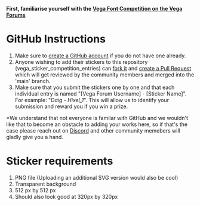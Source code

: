 **First, familiarise yourself with the [Vega Font Competition on the Vega Forums](https://community.vega.xyz/t/the-vega-sticker-competition-16th-nov-8th-dec/3824)**

# GitHub Instructions
1. Make sure to [create a GitHub account](https://github.com/) if you do not have one already.
2. Anyone wishing to add their stickers to this repository (vega_sticker_competition_entries) can [fork it](https://docs.github.com/en/get-started/quickstart/fork-a-repo) and [create a Pull Request](https://docs.github.com/en/pull-requests/collaborating-with-pull-requests/proposing-changes-to-your-work-with-pull-requests/creating-a-pull-request-from-a-fork) which will get reviewed by the community members and merged into the 'main' branch.
3. Make sure that you submit the stickers one by one and that each individual entry is named "[Vega Forum Username] - [Sticker Name]". For example: "_Daig - Hixel_1_". This will allow us to identify your submission and reward you if you win a prize.

*We understand that not everyone is familar with GitHub and we wouldn't like that to become an obstacle to adding your works here, so if that's the case please reach out on [Discord](https://vega.xyz/discord) and other community memebers will gladly give you a hand.

# Sticker requirements
1. PNG file (Uploading an additional SVG version would also be cool)
2. Transparent background
3. 512 px by 512 px
4. Should also look good at 320px by 320px

